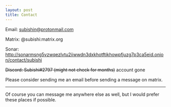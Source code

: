 ```yaml
---
layout: post
title: Contact
---
```


Email: subishin@protonmail.com

Matrix: @subishi:matrix.org

Sonar: http://sonarmsng5vzwqezlvtu2iiwwdn3dxkhotftikhowpfjuzg7p3ca5eid.onion/contact/subishi

~~Discord: Subishi#2797 (might not check for months)~~ account gone

Please consider sending me an email before sending a message on matrix.

---
Of course you can message me anywhere else as well, but I would prefer these places if possible.
